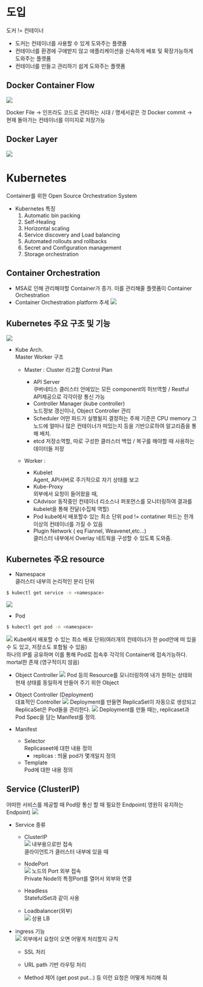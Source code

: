 # 도입
도커 != 컨테이너
- 도커는 컨테이너를 사용할 수 있게 도와주는 플랫폼  
- 컨테이너를 환경에 구애받지 않고 애플리케이션을 신속하게 배포 및 확장가능하게 도와주는 플랫폼  
- 컨테이너를 만들고 관리하기 쉽게 도와주는 플랫폼

## Docker Container Flow
<img src = 'img/01 kube/img1.png'></img>

Docker File -> 인프라도 코드로 관리하는 시대 / 명세서같은 것
Docker commit -> 현재 돌아가는 컨테이너를 이미지로 저장가능

## Docker Layer
<img src = 'img/01 kube/img2.png'></img>

# Kubernetes
Container를 위한 Open Source Orchestration System

- Kubernetes 특징
    1. Automatic bin packing
    2. Self-Healing
    3. Horizontal scaling
    4. Service discovery and Load balancing
    5. Automated rollouts and rollbacks
    6. Secret and Configuration management
    7. Storage orchestration

## Container Orchestration
- MSA로 인해 관리해야할 Container가 증가. 이를 관리해줄 플랫폼이 Container Orchestration  
- Container Orchestration platform 추세
<img src = 'img/01 kube/img3.png'></img>

## Kubernetes 주요 구조 및 기능

<img src = 'img/01 kube/img4.png'></img>
- Kube Arch.  
    Master Worker 구조  
    - Master : Cluster 라고함 Control Plan  
        - API Server  
        쿠버네티스 클러스터 안에있는 모든 component의 허브역할 / Restful API제공으로 각각이랑 통신 가능 
        - Controller Manager (kube controller)  
        노드정보 갱신이나, Object Controller 관리
        - Scheduler
        어떤 파드가 실행될지 결정하는 주체
        기준은 CPU memory 그노드에 얼마나 많은 컨테이너가 떠있는지 등을 기반으로하여 알고리즘을 통해 배치.
        - etcd
        저장소역할, 따로 구성한 클러스터 백업 / 복구를 해야할 때 사용하는 데이터들 저장

    - Worker :  
        - Kubelet  
        Agent, API서버로 주기적으로 자기 상태를 보고
        - Kube-Proxy  
        외부에서 요청이 들어왔을 때, 
        - CAdvisor
        동작중인 컨테이너 리소스나 퍼포먼스를 모니터링하여 결과를 kubelet을 통해 전달(수집체 역할)  
        - Pod
        kube에서 배포할수 있는 최소 단위
        pod != contatiner
        파드는 한개이상의 컨테이너를 가질 수 있음
        - Plugin Network ( eq Fiannel, Weavenet,etc...)  
        클러스터 내부에서 Overlay 네트웍을 구성할 수 있도록 도와줌.

## Kubernetes 주요 resource

- Namespace  
클러스터 내부의 논리적인 분리 단위  
```zsh
$ kubectl get service -n <namespace>
```
<img src = 'img/01 kube/img6.png'></img>

- Pod
```zsh
$ kubectl get pod -n <namespace>
```
<img src = 'img/01 kube/img7.png'></img>
Kube에서 배포할 수 있는 최소 배포 단위(여러개의 컨테이너가 한 pod안에 떠 있을 수 도 있고, 저장소도 포함될 수 있음)  
하나의 IP를 공유하며 이를 통해 Pod로 접속후 각각의 Container에 접속가능하다.  
mortal한 존재 (영구적이지 않음)

- Object Controller
<img src = 'img/01 kube/img8.png'></img>
Pod 등의 Resource를 모니터링하여 내가 원하는 상태와 현재 상태를 동일하게 만들어 주기 위한 Object

- Object Controller (Deployment)  
대표적인 Controller
<img src = 'img/01 kube/img9.png'></img>
Deployment를 만들면 ReplicaSet이 자동으로 생성되고 ReplicaSet은 Pod들을 관리한다.
<img src = 'img/01 kube/img10.png'></img>
Deployment를 만들 때는, replicaset과 Pod Spec을 담는 Manifest를 정의.  

- Manifest
    - Selector  
        Replicaseet에 대한 내용 정의
        - replicas : 띄울 pod가 몇개일지 정의  
    - Template  
        Pod에 대한 내용 정의  


## Service (ClusterIP)  
어떠한 서비스를 제공할 때 Pod랑 통신 할 때 필요한 Endpoint( 영원히 유지하는 Endpoint)
<img src = 'img/01 kube/img11.png'></img>

- Service 종류
    - ClusterIP  
    <img src = 'img/01 kube/img12.png'></img>
    내부용으로만 접속  
    클라이언트가 클러스터 내부에 있을 때

    - NodePort  
    <img src = 'img/01 kube/img13.png'></img>
    노드의 Port 외부 접속  
    Private Node의 특정Port를 열어서 외부와 연결

    - Headless  
    StatefulSet과 같이 사용

    - Loadbalancer(외부)  
    <img src = 'img/01 kube/img14.png'></img>
    상용 LB

- ingress 기능  
<img src = 'img/01 kube/img15.png'></img>
외부에서 요청이 오면 어떻게 처리할지 규칙
    - SSL 처리

    - URL path 기반 라우팅 처리

    - Method 제어
    (get post put...) 등 이런 요청은 어떻게 처리해 줘